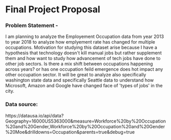 <h1> Final Project Proposal </h1>

<h3> Problem Statement - </h3> 

I am planning to analyze the Employement Occupation data from year 2013 to year 2018 to analyze how emplyement rate has changed for multiple occupations. Motivation for studying this dataset arise because I have a hypothesis that technology doesn't kill manual jobs but rather supplement them and how want to study how advancement of tech jobs have done to other job sectors. Is there a mix shift between occupations happening across years? or has one occupation feild emergence does hot impact any other occupation sector. It will be great to analyze also specifically washington state data and specifically Seattle data to understand how Microsoft, Amazon and Google have changed face of 'types of jobs' in the city. 


<h3> Data source: </h3> 
https://datausa.io/api/data?Geography=16000US5363000&measure=Workforce%20by%20Occupation%20and%20Gender,Workforce%20by%20Occupation%20and%20Gender%20Moe&drilldowns=Occupation&parents=true&debug=true 
